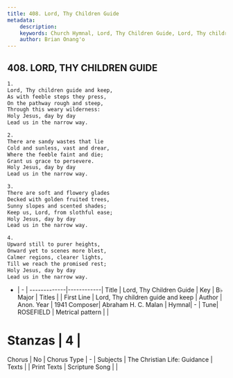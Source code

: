```yaml
---
title: 408. Lord, Thy Children Guide
metadata:
    description: 
    keywords: Church Hymnal, Lord, Thy Children Guide, Lord, Thy children guide and keep, 
    author: Brian Onang'o
---
```



## 408. LORD, THY CHILDREN GUIDE

```txt
1.
Lord, Thy children guide and keep, 
As with feeble steps they press, 
On the pathway rough and steep, 
Through this weary wilderness: 
Holy Jesus, day by day 
Lead us in the narrow way. 

2.
There are sandy wastes that lie 
Cold and sunless, vast and drear, 
Where the feeble faint and die; 
Grant us grace to persevere. 
Holy Jesus, day by day 
Lead us in the narrow way. 

3.
There are soft and flowery glades 
Decked with golden fruited trees, 
Sunny slopes and scented shades; 
Keep us, Lord, from slothful ease; 
Holy Jesus, day by day 
Lead us in the narrow way. 

4.
Upward still to purer heights, 
Onward yet to scenes more blest, 
Calmer regions, clearer lights, 
Till we reach the promised rest; 
Holy Jesus, day by day 
Lead us in the narrow way.
```

- |   -  |
-------------|------------|
Title | Lord, Thy Children Guide |
Key | B♭ Major |
Titles |  |
First Line | Lord, Thy children guide and keep |
Author | Anon.
Year | 1941
Composer| Abraham H. C. Malan |
Hymnal|  - |
Tune| ROSEFIELD |
Metrical pattern | |
# Stanzas | 4 |
Chorus | No |
Chorus Type | - |
Subjects | The Christian Life: Guidance |
Texts |  |
Print Texts | 
Scripture Song |  |
  
